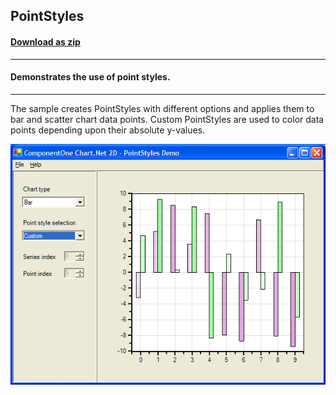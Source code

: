 ## PointStyles
#### [Download as zip](https://grapecity.github.io/DownGit/#/home?url=https://github.com/GrapeCity/ComponentOne-WinForms-Samples/tree/master/NetFramework\Charts\VB\PointStyles)
____
#### Demonstrates the use of point styles.
____
The sample creates PointStyles with different options and applies them to bar and scatter chart data points. Custom PointStyles are used to color data points depending upon their absolute y-values.

![screenshot](screenshot.png)
